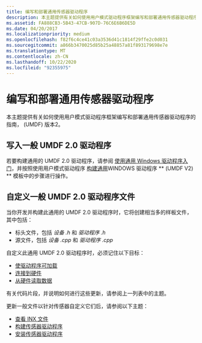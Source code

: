 ```yaml
---
title: 编写和部署通用传感器驱动程序
description: 本主题提供有关如何使用用户模式驱动程序框架编写和部署通用传感器驱动程序的指南， (UMDF) 版本2。
ms.assetid: FA888CB3-5B43-47CB-907D-76C6E6B6DE5D
ms.date: 04/20/2017
ms.localizationpriority: medium
ms.openlocfilehash: f82f6c4ce41c03a3536d41c1814f29ffe2c0d031
ms.sourcegitcommit: a866b3470025d85b25a48857a81f893179698e7e
ms.translationtype: MT
ms.contentlocale: zh-CN
ms.lasthandoff: 10/22/2020
ms.locfileid: "92355975"
---
```

# <a name="write-and-deploy-your-universal-sensor-driver"></a>编写和部署通用传感器驱动程序


本主题提供有关如何使用用户模式驱动程序框架编写和部署通用传感器驱动程序的指南， (UMDF) 版本2。

## <a name="write-a-generic-umdf-20-driver"></a>写入一般 UMDF 2.0 驱动程序


若要构建通用的 UMDF 2.0 驱动程序，请参阅 [使用通用 Windows 驱动程序入门](../develop/getting-started-with-windows-drivers.md)，并按照使用用户模式驱动程序 [构建通用](https://docs.microsoft.com/windows-hardware/drivers/develop/building-a-windows-driver)WINDOWS 驱动程序 ** (UMDF V2) ** 模板中的步骤进行操作。

## <a name="customize-the-generic-umdf-20-driver-files"></a>自定义一般 UMDF 2.0 驱动程序文件


当你开发并构建此通用的 UMDF 2.0 驱动程序时，它将创建相当多的样板文件，其中包括：

-   标头文件，包括 *设备 .h* 和 *驱动程序 .h*
-   源文件，包括 *设备 .cpp* 和 *驱动程序 .cpp*

自定义此通用 UMDF 2.0 驱动程序时，必须记住以下目标：

-   [使驱动程序可加载](make-the-driver-loadable.md)
-   [连接到硬件](connect-to-hardware.md)
-   [从硬件读取数据](read-data-from-hardware.md)

有关代码片段，并说明如何进行这些更新，请参阅上一列表中的主题。

更新一般文件以针对传感器自定义它们后，请参阅以下主题：

-   [查看 INX 文件](review-and-revise-the-inf-file.md)
-   [构建传感器驱动程序](build-the-sensor-driver.md)
-   [安装传感器驱动程序](install-the-sensor-driver.md)

 

